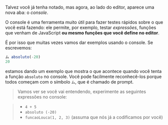 Talvez você já tenha notado, mas agora, ao lado do editor, aparece uma nova aba: o _console_.

O console é uma ferramenta muito útil para fazer testes rápidos sobre o que você está fazendo: ele permite, por exemplo, testar _expressões_, funções que venham de JavaScript **ou mesmo funções que você define no editor**.

É por isso que muitas vezes vamos dar exemplos usando o console. Se escrevemos:

``` javascript
ム absoluto(-20)
20
```

estamos dando um exemplo que mostra o que acontece quando você tenta a função `absoluto` no console. Você pode facilmente reconhecê-los porque todos começam com o símbolo `ム`, que é chamado de prompt.

> Vamos ver se você vai entendendo, experimente as seguintes expressões no console:

> * `4 + 5`
> * `absoluto (-20)` 
> * `funcaoLouca(1, 2, 3)` (assuma que nós já a codificamos por você)
